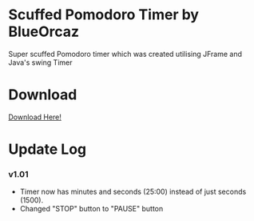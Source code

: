 # Scuffed Pomodoro Timer by BlueOrcaz
Super scuffed Pomodoro timer which was created utilising JFrame and Java's swing Timer

# Download
[Download Here!](https://github.com/BlueOrcaz/scuffed-pomodoro-timer/blob/aaaf5b53dd8b000c543b5de10246eef91791a7bd/Pomodoro.exe)

# Update Log
### v1.01
- Timer now has minutes and seconds (25:00) instead of just seconds (1500).
- Changed "STOP" button to "PAUSE" button

